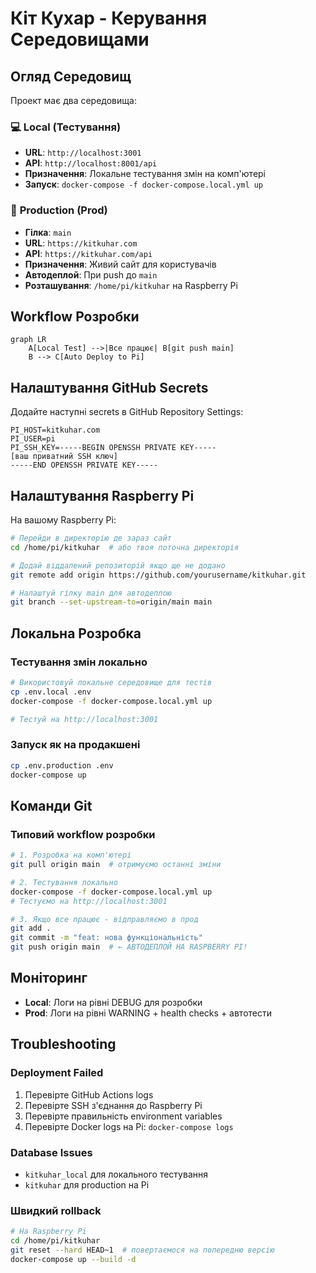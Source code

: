 # Кіт Кухар - Керування Середовищами

## Огляд Середовищ

Проект має два середовища:

### 💻 **Local (Тестування)**
- **URL**: `http://localhost:3001`
- **API**: `http://localhost:8001/api`
- **Призначення**: Локальне тестування змін на комп'ютері
- **Запуск**: `docker-compose -f docker-compose.local.yml up`

### 🚀 **Production (Prod)**
- **Гілка**: `main`
- **URL**: `https://kitkuhar.com`
- **API**: `https://kitkuhar.com/api`
- **Призначення**: Живий сайт для користувачів
- **Автодеплой**: При push до `main`
- **Розташування**: `/home/pi/kitkuhar` на Raspberry Pi

## Workflow Розробки

```mermaid
graph LR
    A[Local Test] -->|Все працює| B[git push main]
    B --> C[Auto Deploy to Pi]
```

## Налаштування GitHub Secrets

Додайте наступні secrets в GitHub Repository Settings:

```
PI_HOST=kitkuhar.com
PI_USER=pi
PI_SSH_KEY=-----BEGIN OPENSSH PRIVATE KEY-----
[ваш приватний SSH ключ]
-----END OPENSSH PRIVATE KEY-----
```

## Налаштування Raspberry Pi

На вашому Raspberry Pi:

```bash
# Перейди в директорію де зараз сайт
cd /home/pi/kitkuhar  # або твоя поточна директорія

# Додай віддалений репозиторій якщо ще не додано
git remote add origin https://github.com/yourusername/kitkuhar.git

# Налаштуй гілку main для автодеплою
git branch --set-upstream-to=origin/main main
```

## Локальна Розробка

### Тестування змін локально
```bash
# Використовуй локальне середовище для тестів
cp .env.local .env
docker-compose -f docker-compose.local.yml up

# Тестуй на http://localhost:3001
```

### Запуск як на продакшені
```bash
cp .env.production .env  
docker-compose up
```

## Команди Git

### Типовий workflow розробки
```bash
# 1. Розробка на комп'ютері
git pull origin main  # отримуємо останні зміни

# 2. Тестування локально
docker-compose -f docker-compose.local.yml up
# Тестуємо на http://localhost:3001

# 3. Якщо все працює - відправляємо в прод
git add .
git commit -m "feat: нова функціональність"
git push origin main  # ← АВТОДЕПЛОЙ НА RASPBERRY PI!
```

## Моніторинг

- **Local**: Логи на рівні DEBUG для розробки
- **Prod**: Логи на рівні WARNING + health checks + автотести

## Troubleshooting

### Deployment Failed
1. Перевірте GitHub Actions logs
2. Перевірте SSH з'єднання до Raspberry Pi  
3. Перевірте правильність environment variables
4. Перевірте Docker logs на Pi: `docker-compose logs`

### Database Issues
- `kitkuhar_local` для локального тестування
- `kitkuhar` для production на Pi

### Швидкий rollback
```bash
# На Raspberry Pi
cd /home/pi/kitkuhar
git reset --hard HEAD~1  # повертаємося на попередню версію
docker-compose up --build -d
```